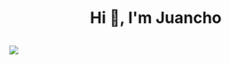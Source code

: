 <div id="user-content-toc">
  <ul align="center">
    <summary><h1 style="display: inline-block">Hi 👋, I'm Juancho</h1></summary>
  </ul>
</div>
<img src="https://user-images.githubusercontent.com/73097560/115834477-dbab4500-a447-11eb-908a-139a6edaec5c.gif">
